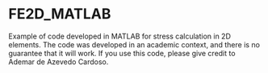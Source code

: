 # FE2D_MATLAB
Example of code developed in MATLAB for stress calculation in 2D elements. 
The code was developed in an academic context, and there is no guarantee that it will work.
If you use this code, please give credit to Ademar de Azevedo Cardoso.
